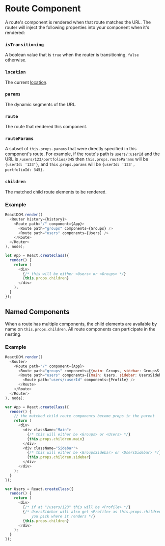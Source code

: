 # Route Component

A route's component is rendered when that route matches the URL. The router will inject the following properties into your component when it's rendered:

### `isTransitioning`

A boolean value that is `true` when the router is transitioning, `false` otherwise.

### `location`

The current [location](http://rackt.github.io/history/docs/Location.html).

### `params`

The dynamic segments of the URL.

### `route`

The route that rendered this component.

### `routeParams`

A subset of `this.props.params` that were directly specified in this component's route. For example, if the route's path is `users/:userId` and the URL is `/users/123/portfolios/345` then `this.props.routeParams` will be `{userId: '123'}`, and `this.props.params` will be `{userId: '123', portfolioId: 345}`.

### `children`

The matched child route elements to be rendered.

### Example

```js
ReactDOM.render((
  <Router history={history}>
    <Route path="/" component={App}>
      <Route path="groups" components={Groups} />
      <Route path="users" components={Users} />
    </Route>
  </Router>
), node);

let App = React.createClass({
  render() {
    return (
      <div>
        {/* this will be either <Users> or <Groups> */}
        {this.props.children}
      </div>
    );
  }
});
```

## Named Components

When a route has multiple components, the child elements are available by name on `this.props.children`. All route components can participate in the nesting.

### Example

```js
ReactDOM.render((
  <Router>
    <Route path="/" component={App}>
      <Route path="groups" components={{main: Groups, sidebar: GroupsSidebar}} />
      <Route path="users" components={{main: Users, sidebar: UsersSidebar}}>
        <Route path="users/:userId" components={Profile} />
      </Route>
    </Route>
  </Router>
), node);

var App = React.createClass({
  render() {
    // the matched child route components become props in the parent
    return (
      <div>
        <div className="Main">
          {/* this will either be <Groups> or <Users> */}
          {this.props.children.main}
        </div>
        <div className="Sidebar">
          {/* this will either be <GroupsSidebar> or <UsersSidebar> */}
          {this.props.children.sidebar}
        </div>
      </div>
    );
  }
});

var Users = React.createClass({
  render() {
    return (
      <div>
        {/* if at "/users/123" this will be <Profile> */}
        {/* UsersSidebar will also get <Profile> as this.props.children,
            you pick where it renders */}
        {this.props.children}
      </div>
    );
  }
});
```
